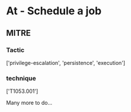 # At - Schedule a job

## MITRE

### Tactic
['privilege-escalation', 'persistence', 'execution']

### technique
['T1053.001']

Many more to do...
